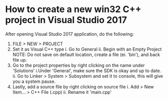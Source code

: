 # How to create a new win32 C++ project in Visual Studio 2017
After opening Visual Studio 2017 application, do the following:
1. FILE > NEW > PROJECT
2. Set it as Visual C++ type
	i. Go to General
	ii. Begin with an Empty Project
	NOTE: Do not save on default location, create a file (ei. 'bin'), and back file up.
3. Go to the project properties by right clicking on the name under 'Solutions'
	i.Under 'General', make sure the SDK is okay and up to date.
	ii. Go to Linker > System > Subsystem and set it to console, this will give you a system pause.
4. Lastly, add a source file by right clicking on source file
	i. Add > New Item... > C++ File (.cpp)
	ii. Rename it 'main.cpp'
